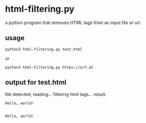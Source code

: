 html-filtering.py
=================

a python program that removes HTML tags from an input file or url.

usage
-----

`python3 html-filtering.py test.html`

or

`python3 html-filtering.py https://orf.at`

output for test.html
--------------------

file detected, reading...
filtering html tags...
result:


  
    
    
    

    
    

    Hello, world!
  
  
    Hello, world!

    
    
    
    
    
  



